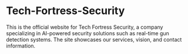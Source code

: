 # Tech-Fortress-Security
This is the official website for Tech Fortress Security, a company specializing in AI-powered security solutions such as real-time gun detection systems. The site showcases our services, vision, and contact information.
